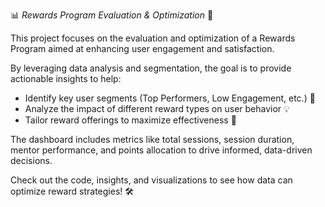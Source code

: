 📊 *Rewards Program Evaluation & Optimization* 🚀

This project focuses on the evaluation and optimization of a Rewards Program aimed at enhancing user engagement and satisfaction. 

By leveraging data analysis and segmentation, the goal is to provide actionable insights to help:

- Identify key user segments (Top Performers, Low Engagement, etc.) 🎯
- Analyze the impact of different reward types on user behavior 💡
- Tailor reward offerings to maximize effectiveness 🔄

The dashboard includes metrics like total sessions, session duration, mentor performance, and points allocation to drive informed, data-driven decisions. 

Check out the code, insights, and visualizations to see how data can optimize reward strategies! 🛠️


